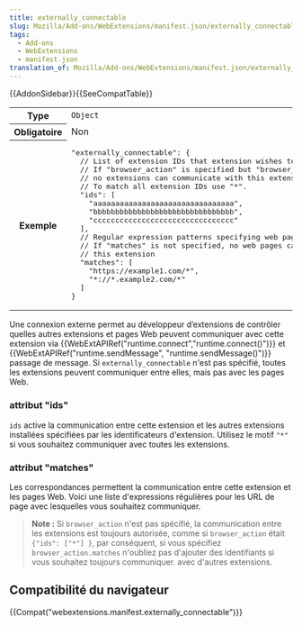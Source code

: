 ```yaml
---
title: externally_connectable
slug: Mozilla/Add-ons/WebExtensions/manifest.json/externally_connectable
tags:
  - Add-ons
  - WebExtensions
  - manifest.json
translation_of: Mozilla/Add-ons/WebExtensions/manifest.json/externally_connectable
---
```

{{AddonSidebar}}{{SeeCompatTable}}

<table class="standard-table">
  <tbody>
    <tr>
      <th scope="row">Type</th>
      <td><code>Object</code></td>
    </tr>
    <tr>
      <th scope="row">Obligatoire</th>
      <td>Non</td>
    </tr>
    <tr>
      <th scope="row">Exemple</th>
      <td>
        <pre>
"externally_connectable": {
  // List of extension IDs that extension wishes to communicate with
  // If "browser_action" is specified but "browser_action.ids" is not,
  // no extensions can communicate with this extension.
  // To match all extension IDs use "*".
  "ids": [
    "aaaaaaaaaaaaaaaaaaaaaaaaaaaaaaaa",
    "bbbbbbbbbbbbbbbbbbbbbbbbbbbbbbbb",
    "cccccccccccccccccccccccccccccccc"
  ],
  // Regular expression patterns specifying web pages
  // If "matches" is not specified, no web pages can communicate with
  // this extension
  "matches": [
    "https://example1.com/*",
    "*://*.example2.com/*"
  ]
}</pre
        >
      </td>
    </tr>
  </tbody>
</table>

Une connexion externe permet au développeur d’extensions de contrôler quelles autres extensions et pages Web peuvent communiquer avec cette extension via  {{WebExtAPIRef("runtime.connect","runtime.connect()")}} et {{WebExtAPIRef("runtime.sendMessage", "runtime.sendMessage()")}} passage de message. Si `externally_connectable` n'est pas spécifié, toutes les extensions peuvent communiquer entre elles, mais pas avec les pages Web.

### attribut "ids"

`ids` active la communication entre cette extension et les autres extensions installées spécifiées par les identificateurs d'extension. Utilisez le motif `"*"` si vous souhaitez communiquer avec toutes les extensions.

### attribut "matches"

Les correspondances permettent la communication entre cette extension et les pages Web. Voici une liste d'expressions régulières pour les URL de page avec lesquelles vous souhaitez communiquer.

> **Note :** Si `browser_action` n'est pas spécifié, la communication entre les extensions est toujours autorisée, comme si `browser_action` était `{"ids": ["*"] }`, par conséquent, si vous spécifiez `browser_action.matches` n'oubliez pas d'ajouter des identifiants si vous souhaitez toujours communiquer. avec d'autres extensions.

## Compatibilité du navigateur

{{Compat("webextensions.manifest.externally_connectable")}}
